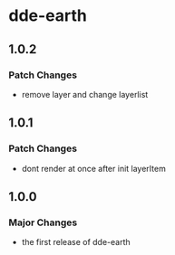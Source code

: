 # dde-earth

## 1.0.2

### Patch Changes

- remove layer and change layerlist

## 1.0.1

### Patch Changes

- dont render at once after init layerItem

## 1.0.0

### Major Changes

- the first release of dde-earth
